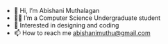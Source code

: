 - 👋 Hi, I’m Abishani Muthalagan
- 👩‍🎓 I’m a Computer Science Undergraduate student
- 👀 Interested in designing and coding
- 📫 How to reach me abishanimuthu@gmail.com

<!---
Abishani/Abishani is a ✨ special ✨ repository because its `README.md` (this file) appears on your GitHub profile.
You can click the Preview link to take a look at your changes.
--->
